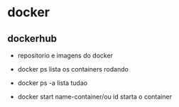 # docker

## dockerhub
- repositorio e imagens do docker
* docker ps lista os containers rodando

* docker ps -a lista tudao

* docker start name-container/ou id starta o container

